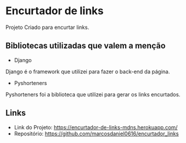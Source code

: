 # Encurtador de links
Projeto Criado para encurtar links.

## Bibliotecas utilizadas que valem a menção
* Django

Django é o framework que utilizei para fazer o back-end da página.
* Pyshorteners

Pyshorteners foi a biblioteca que utilizei para gerar os links encurtados.

## Links

- Link do Projeto: https://encurtador-de-links-mdns.herokuapp.com/
- Repositório: https://github.com/marcosdaniel0616/encurtador_links
